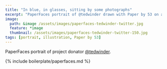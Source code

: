 ```yaml
---
title: "In blue, in glasses, sitting by some photographs"
excerpt: "PaperFaces portrait of @tedwinder drawn with Paper by 53 on an iPad."
image: 
  path: &image /assets/images/paperfaces-tedwinder-twitter.jpg 
  feature: *image
  thumbnail: /assets/images/paperfaces-tedwinder-twitter-150.jpg
tags: [portrait, illustration, Paper by 53]
---
```


PaperFaces portrait of project donator [@tedwinder](https://twitter.com/tedwinder).

{% include boilerplate/paperfaces.md %}
